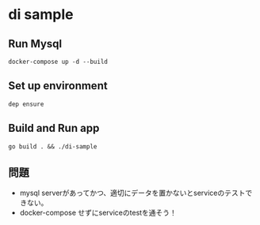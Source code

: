 # di sample
## Run Mysql
`docker-compose up -d --build`
## Set up environment
`dep ensure`
## Build and Run app
`go build . && ./di-sample`

## 問題
- mysql serverがあってかつ、適切にデータを置かないとserviceのテストできない。
- docker-compose せずにserviceのtestを通そう！
